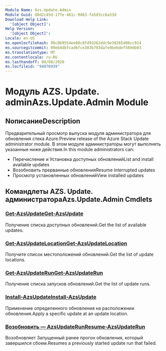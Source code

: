 ```yaml
---
Module Name: Azs.Update.Admin
Module Guid: d0d2c45d-17fe-461c-9d63-fa5d3cc6a33d
Download Help Link:
  '[object Object]': 
Help Version:
  '[object Object]': 
Locale: en-US
ms.openlocfilehash: 99c069554ee60c8fd93262ddc9e30265d08cc914
ms.sourcegitcommit: 09eb4dbfcad6fce303b793dafe9bebdef589db03
ms.translationtype: MT
ms.contentlocale: ru-RU
ms.lasthandoff: 08/08/2020
ms.locfileid: "94076939"
---
```

# <span data-ttu-id="7da30-101">Модуль AZS. Update. admin</span><span class="sxs-lookup"><span data-stu-id="7da30-101">Azs.Update.Admin Module</span></span>
## <span data-ttu-id="7da30-102">Nописание</span><span class="sxs-lookup"><span data-stu-id="7da30-102">Description</span></span>
<span data-ttu-id="7da30-103">Предварительный просмотр выпуска модуля администратора для обновления стека Azure.</span><span class="sxs-lookup"><span data-stu-id="7da30-103">Preview release of the Azure Stack Update administrator module.</span></span>  <span data-ttu-id="7da30-104">В этом модуле администраторы могут выполнять указанные ниже действия.</span><span class="sxs-lookup"><span data-stu-id="7da30-104">In this module administrators can:</span></span>
- <span data-ttu-id="7da30-105">Перечисление и Установка доступных обновлений</span><span class="sxs-lookup"><span data-stu-id="7da30-105">List and install available updates</span></span>
- <span data-ttu-id="7da30-106">Возобновить прерванные обновления</span><span class="sxs-lookup"><span data-stu-id="7da30-106">Resume interrupted updates</span></span>
- <span data-ttu-id="7da30-107">Просмотр установленных обновлений</span><span class="sxs-lookup"><span data-stu-id="7da30-107">View installed updates</span></span>

## <span data-ttu-id="7da30-108">Командлеты AZS. Update. администратора</span><span class="sxs-lookup"><span data-stu-id="7da30-108">Azs.Update.Admin Cmdlets</span></span>
### [<span data-ttu-id="7da30-109">Get-AzsUpdate</span><span class="sxs-lookup"><span data-stu-id="7da30-109">Get-AzsUpdate</span></span>](Get-AzsUpdate.md)
<span data-ttu-id="7da30-110">Получение списка доступных обновлений.</span><span class="sxs-lookup"><span data-stu-id="7da30-110">Get the list of available updates.</span></span>

### [<span data-ttu-id="7da30-111">Get-AzsUpdateLocation</span><span class="sxs-lookup"><span data-stu-id="7da30-111">Get-AzsUpdateLocation</span></span>](Get-AzsUpdateLocation.md)
<span data-ttu-id="7da30-112">Получите список местоположений обновлений.</span><span class="sxs-lookup"><span data-stu-id="7da30-112">Get the list of update locations.</span></span>

### [<span data-ttu-id="7da30-113">Get-AzsUpdateRun</span><span class="sxs-lookup"><span data-stu-id="7da30-113">Get-AzsUpdateRun</span></span>](Get-AzsUpdateRun.md)
<span data-ttu-id="7da30-114">Получение списка запусков обновлений.</span><span class="sxs-lookup"><span data-stu-id="7da30-114">Get the list of update runs.</span></span>

### [<span data-ttu-id="7da30-115">Install-AzsUpdate</span><span class="sxs-lookup"><span data-stu-id="7da30-115">Install-AzsUpdate</span></span>](Install-AzsUpdate.md)
<span data-ttu-id="7da30-116">Применение определенного обновления на расположении обновления.</span><span class="sxs-lookup"><span data-stu-id="7da30-116">Apply a specific update at an update location.</span></span>

### [<span data-ttu-id="7da30-117">Возобновить — AzsUpdateRun</span><span class="sxs-lookup"><span data-stu-id="7da30-117">Resume-AzsUpdateRun</span></span>](Resume-AzsUpdateRun.md)
<span data-ttu-id="7da30-118">Возобновляет Запущенный ранее прогон обновления, который завершился сбоем.</span><span class="sxs-lookup"><span data-stu-id="7da30-118">Resumes a previously started update run that failed.</span></span>

